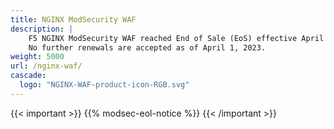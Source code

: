 ```yaml
---
title: NGINX ModSecurity WAF
description: |
    F5 NGINX ModSecurity WAF reached End of Sale (EoS) effective April 1, 2022.
    No further renewals are accepted as of April 1, 2023.   
weight: 5000
url: /nginx-waf/
cascade:
  logo: "NGINX-WAF-product-icon-RGB.svg"
---
```


{{< important >}}
{{% modsec-eol-notice %}}
{{< /important >}}